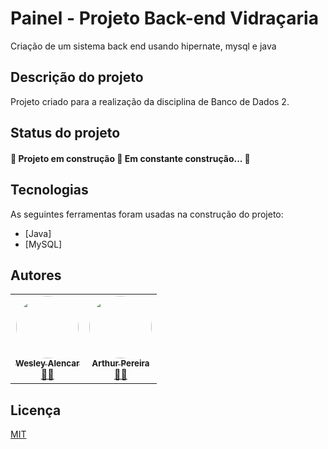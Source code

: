 # Painel - Projeto Back-end Vidraçaria
Criação de um sistema back end usando hipernate, mysql e java

## Descrição do projeto

<p>Projeto criado para a realização da disciplina de Banco de Dados 2.</p>

## Status do projeto

<h4> 🚧  Projeto em construção 🚀 Em constante construção...  🚧 </h4>

## Tecnologias

As seguintes ferramentas foram usadas na construção do projeto:

- [Java]
- [MySQL]



## Autores

<table>
    <td align="center"><a href="https://github.com/wesleysousaa"><img style="border-radius: 50%;" src="https://pps.whatsapp.net/v/t61.24694-24/294334689_172674585230971_1183977432527143225_n.jpg?ccb=11-4&oh=01_AVyvb0l_3nT4U6r61haN8SXdKYvonJoDS_x5SWkqKaVjuQ&oe=634843B1" width="100px;"           alt=""/><br /><sub><b>Wesley Alencar</b></sub></a><br /><a href="https://github.com/wesleysousaa" title="Wesley Alencar">👨‍🚀</a>
    </td>
    <td align="center"><a href="https://github.com/ArthurPdaSilva"><img style="border-radius: 50%;" src="https://avatars.githubusercontent.com/u/72280602?v=4" width="100px;"           alt=""/><br /><sub><b>Arthur Pereira</b></sub></a><br /><a href="https://github.com/ArthurPdaSilva" title="Arthur Pereira da Silva">👨‍🚀</a>
    </td>
  </tr>
</table>

## Licença

[MIT](LICENSE)
